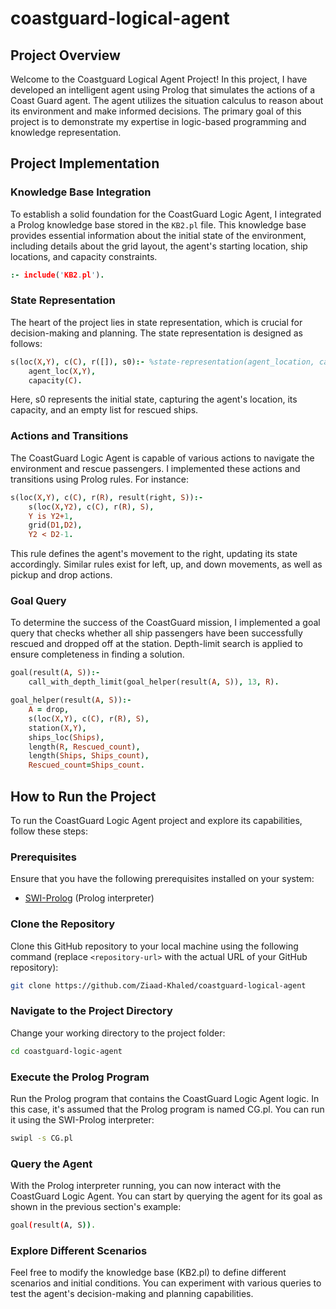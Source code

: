 # coastguard-logical-agent

## Project Overview

Welcome to the Coastguard Logical Agent Project! In this project, I have developed an intelligent agent using Prolog that simulates the actions of a Coast Guard agent. The agent utilizes the situation calculus to reason about its environment and make informed decisions. The primary goal of this project is to demonstrate my expertise in logic-based programming and knowledge representation.

## Project Implementation

### Knowledge Base Integration

To establish a solid foundation for the CoastGuard Logic Agent, I integrated a Prolog knowledge base stored in the `KB2.pl` file. This knowledge base provides essential information about the initial state of the environment, including details about the grid layout, the agent's starting location, ship locations, and capacity constraints.

```prolog
:- include('KB2.pl').
```

### State Representation

The heart of the project lies in state representation, which is crucial for decision-making and planning. The state representation is designed as follows:

```prolog
s(loc(X,Y), c(C), r([]), s0):- %state-representation(agent_location, capacity, rescued_ships, state_name)
    agent_loc(X,Y),
    capacity(C).
```
Here, s0 represents the initial state, capturing the agent's location, its capacity, and an empty list for rescued ships.

### Actions and Transitions

The CoastGuard Logic Agent is capable of various actions to navigate the environment and rescue passengers. I implemented these actions and transitions using Prolog rules. For instance:

```prolog
s(loc(X,Y), c(C), r(R), result(right, S)):-
    s(loc(X,Y2), c(C), r(R), S),
    Y is Y2+1,
    grid(D1,D2),
    Y2 < D2-1.
```

This rule defines the agent's movement to the right, updating its state accordingly. Similar rules exist for left, up, and down movements, as well as pickup and drop actions.

### Goal Query

To determine the success of the CoastGuard mission, I implemented a goal query that checks whether all ship passengers have been successfully rescued and dropped off at the station. Depth-limit search is applied to ensure completeness in finding a solution.

```prolog
goal(result(A, S)):-
    call_with_depth_limit(goal_helper(result(A, S)), 13, R).

goal_helper(result(A, S)):-
    A = drop,
    s(loc(X,Y), c(C), r(R), S),
    station(X,Y),
    ships_loc(Ships),
    length(R, Rescued_count),
    length(Ships, Ships_count),
    Rescued_count=Ships_count.
```

## How to Run the Project

To run the CoastGuard Logic Agent project and explore its capabilities, follow these steps:

### Prerequisites

Ensure that you have the following prerequisites installed on your system:

- [SWI-Prolog](https://www.swi-prolog.org/Download.html) (Prolog interpreter)

### Clone the Repository

Clone this GitHub repository to your local machine using the following command (replace `<repository-url>` with the actual URL of your GitHub repository):

```bash
git clone https://github.com/Ziaad-Khaled/coastguard-logical-agent
```
### Navigate to the Project Directory

Change your working directory to the project folder:

```bash
cd coastguard-logic-agent
```

### Execute the Prolog Program

Run the Prolog program that contains the CoastGuard Logic Agent logic. In this case, it's assumed that the Prolog program is named CG.pl. You can run it using the SWI-Prolog interpreter:
```bash
swipl -s CG.pl
```

### Query the Agent

With the Prolog interpreter running, you can now interact with the CoastGuard Logic Agent. You can start by querying the agent for its goal as shown in the previous section's example:

```bash
goal(result(A, S)).
```

### Explore Different Scenarios

Feel free to modify the knowledge base (KB2.pl) to define different scenarios and initial conditions. You can experiment with various queries to test the agent's decision-making and planning capabilities.

